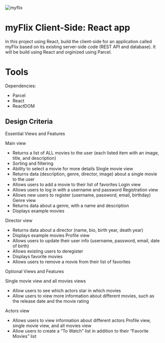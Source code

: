 
![myflix](https://user-images.githubusercontent.com/82524635/126139307-165eb069-d79e-4ba2-8d1c-fdc0a05e5a23.jpg)


# myFlix Client-Side: React app
In this project using React, build the client-side for an application called myFlix based on its existing server-side code (REST API and database).
It will be build using React and orginized using Parcel.

# Tools
Dependencies:
- Parcel
- React
- ReactDOM

## Design Criteria

Essential Views and Features

Main view

- Returns a list of ALL movies to the user (each listed item with an image, title, and
description)
- Sorting and filtering
- Ability to select a movie for more details
Single movie view
- Returns data (description, genre, director, image) about a single movie to the user
- Allows users to add a movie to their list of favorites
Login view
- Allows users to log in with a username and password
Registration view
- Allows new users to register (username, password, email, birthday)
Genre view
- Returns data about a genre, with a name and description
- Displays example movies

Director view

- Returns data about a director (name, bio, birth year, death year)
- Displays example movies
Profile view
- Allows users to update their user info (username, password, email, date of birth)
- Allows existing users to deregister
- Displays favorite movies
- Allows users to remove a movie from their list of favorites

Optional Views and Features

Single movie view and all movies views

- Allow users to see which actors star in which movies
- Allow users to view more information about different movies, such as the release date
and the movie rating

Actors view

- Allows users to view information about different actors
Profile view, single movie view, and all movies view
- Allow users to create a “To Watch” list in addition to their “Favorite Movies” list
